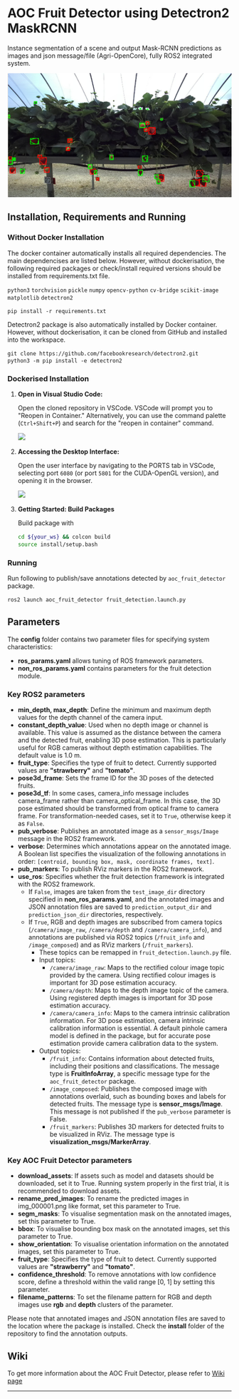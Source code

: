 # AOC Fruit Detector using Detectron2 MaskRCNN

Instance segmentation of a scene and output Mask-RCNN predictions as images and json message/file (Agri-OpenCore), fully ROS2 integrated system.

![Example images](./scripts/data/figure/output_fig.png)

## Installation, Requirements and Running

### Without Docker Installation

The docker container automatically installs all required dependencies. The main dependencises are listed below. However, without dockerisation, the following required packages or check/install required versions should be installed from requirements.txt file.

`python3` `torchvision` `pickle` `numpy` `opencv-python` `cv-bridge` `scikit-image` `matplotlib`
`detectron2` 

```
pip install -r requirements.txt
```
Detectron2 package is also automatically installed by Docker container. However, without dockerisation, it can be cloned from GitHub and installed into the workspace.

```
git clone https://github.com/facebookresearch/detectron2.git
python3 -m pip install -e detectron2
```

### Dockerised Installation

1. **Open in Visual Studio Code:**

    Open the cloned repository in VSCode. VSCode will prompt you to "Reopen in Container." Alternatively, you can use the command palette (`Ctrl+Shift+P`) and search for the "reopen in container" command.

   <img src="https://github.com/LCAS/ros2_pkg_template/assets/47870260/52b26ae9-ffe9-4e7c-afb9-88cee88f870f" width="300">

2. **Accessing the Desktop Interface:**

    Open the user interface by navigating to the PORTS tab in VSCode, selecting port `6080` (or port `5801` for the CUDA-OpenGL version), and opening it in the browser.

   <img src="https://github.com/LCAS/ros2_pkg_template/assets/47870260/b61f4c95-453b-4c92-ad66-5133c91abb05" width="400">

3. **Getting Started: Build Packages**

    Build package with

    ```bash
    cd ${your_ws} && colcon build
    source install/setup.bash 
    ```

### Running

Run following to publish/save annotations detected by `aoc_fruit_detector` package.

```bash
ros2 launch aoc_fruit_detector fruit_detection.launch.py
```

## Parameters

The **config** folder contains two parameter files for specifying system characteristics: 
* **ros_params.yaml** allows tuning of ROS framework parameters.
* **non_ros_params.yaml** contains parameters for the fruit detection module.

### Key ROS2 parameters

* **min_depth, max_depth**: Define the minimum and maximum depth values for the depth channel of the camera input.
* **constant_depth_value**: Used when no depth image or channel is available. This value is assumed as the distance between the camera and the detected fruit, enabling 3D pose estimation. This is particularly useful for RGB cameras without depth estimation capabilities. The default value is 1.0 m.
* **fruit_type**: Specifies the type of fruit to detect. Currently supported values are **"strawberry"** and **"tomato"**.
* **pose3d_frame**: Sets the frame ID for the 3D poses of the detected fruits.
* **pose3d_tf**: In some cases, camera_info message includes camera_frame rather than camera_optical_frame. In this case, the 3D pose estimated should be transformed from optical frame to camera frame. For transformation-needed cases, set it to `True`, otherwise keep it as `False`. 
* **pub_verbose**: Publishes an annotated image as a `sensor_msgs/Image` message in the ROS2 framework.
* **verbose**: Determines which annotations appear on the annotated image. A Boolean list specifies the visualization of the following annotations in order: `[centroid, bounding box, mask, coordinate frames, text]`.
* **pub_markers**: To publish RViz markers in the ROS2 framework.
* **use_ros**: Specifies whether the fruit detection framework is integrated with the ROS2 framework.
  * If `False`, images are taken from the `test_image_dir` directory specified in **non_ros_params.yaml**, and the annotated images and JSON annotation files are saved to `prediction_output_dir` and `prediction_json_dir` directories, respectively.
  * If `True`, RGB and depth images are subscribed from camera topics (`/camera/image_raw`, `/camera/depth` and `/camera/camera_info`), and annotations are published via ROS2 topics (`/fruit_info` and `/image_composed`) and as RViz markers (`/fruit_markers`).
      * These topics can be remapped in `fruit_detection.launch.py` file.
      * Input topics:
          * `/camera/image_raw`: Maps to the rectified colour image topic provided by the camera. Using rectified colour images is important for 3D pose estimation accuracy.
          * `/camera/depth`: Maps to the depth image topic of the camera. Using registered depth images is important for 3D pose estimation accuracy.
          * `/camera/camera_info`: Maps to the camera intrinsic calibration information. For 3D pose estimation, camera intrinsic calibration information is essential. A default pinhole camera model is defined in the package, but for accurate pose estimation provide camera calibration data to the system.
      * Output topics:
          * `/fruit_info`: Contains information about detected fruits, including their positions and classifications. The message type is **FruitInfoArray**, a specific message type for the `aoc_fruit_detector` package.
          * `/image_composed`: Publishes the composed image with annotations overlaid, such as bounding boxes and labels for detected fruits. The message type is **sensor_msgs/Image**. This message is not published if the `pub_verbose` parameter is False.
          * `/fruit_markers`: Publishes 3D markers for detected fruits to be visualized in RViz. The message type is **visualization_msgs/MarkerArray**.

### Key AOC Fruit Detector parameters

* **download_assets**: If assets such as model and datasets should be downloaded, set it to True. Running system properly in the first trial, it is recommended to download assets.
* **rename_pred_images**: To rename the predicted images in img_000001.png like format, set this parameter to True.
* **segm_masks**: To visualise segmentation mask on the annotated images, set this parameter to True.
* **bbox**: To visualise bounding box mask on the annotated images, set this parameter to True.
* **show_orientation**: To visualise orientation information on the annotated images, set this parameter to True.
* **fruit_type**: Specifies the type of fruit to detect. Currently supported values are **"strawberry"** and **"tomato"**.
* **confidence_threshold**: To remove annotations with low confidence score, define a threshold within the valid range [0, 1] by setting this parameter. 
* **filename_patterns**: To set the filename pattern for RGB and depth images use **rgb** and **depth** clusters of the parameter. 

Please note that annotated images and JSON annotation files are saved to the location where the package is installed. Check the **install** folder of the repository to find the annotation outputs.

## Wiki

To get more information about the AOC Fruit Detector, please refer to [Wiki page][wiki_page]

---

[wiki_page]: https://github.com/LCAS/aoc_fruit_detector/wiki
